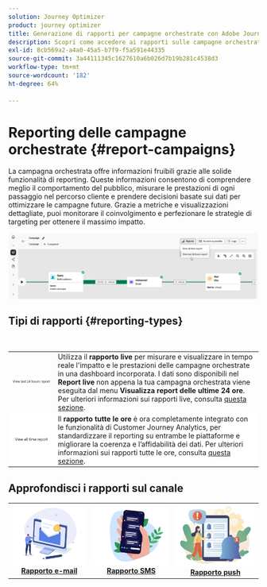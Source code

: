 ```yaml
---
solution: Journey Optimizer
product: journey optimizer
title: Generazione di rapporti per campagne orchestrate con Adobe Journey Optimizer
description: Scopri come accedere ai rapporti sulle campagne orchestrate con Adobe Journey Optimizer
exl-id: 8cb569a2-a4a0-45a5-b7f9-f5a591e44335
source-git-commit: 3a44111345c1627610a6b026d7b19b281c4538d3
workflow-type: tm+mt
source-wordcount: '182'
ht-degree: 64%

---
```



# Reporting delle campagne orchestrate {#report-campaigns}

La campagna orchestrata offre informazioni fruibili grazie alle solide funzionalità di reporting. Queste informazioni consentono di comprendere meglio il comportamento del pubblico, misurare le prestazioni di ogni passaggio nel percorso cliente e prendere decisioni basate sui dati per ottimizzare le campagne future. Grazie a metriche e visualizzazioni dettagliate, puoi monitorare il coinvolgimento e perfezionare le strategie di targeting per ottenere il massimo impatto.

![](assets/report-orchestrated.png)

## Tipi di rapporti {#reporting-types}

<table style="table-layout:auto; width: 100%; border-collapse: collapse;">
  <tbody>
    <tr>
      <td><a href="../reports/live-report.md"><img alt="Rapporto live" src="assets/last-24hours.png"></a></td>
      <td>
        Utilizza il <b>rapporto live</b> per misurare e visualizzare in tempo reale l'impatto e le prestazioni delle campagne orchestrate in una dashboard incorporata. I dati sono disponibili nel <b>Report live</b> non appena la tua campagna orchestrata viene eseguita dal menu <b>Visualizza report delle ultime 24 ore</b>. Per ulteriori informazioni sui rapporti live, consulta <a href="../reports/live-report.md">questa sezione</a>.
      </td>
        </br>
    </tr>
    <tr style="background-color: #FFFFFF;">
      <td><a href="../reports/report-gs-cja.md"><img alt="Rapporto tutte le ore" src="assets/all-time-report.png"></a></td>
      <td>
        Il <b>rapporto tutte le ore</b> è ora completamente integrato con le funzionalità di Customer Journey Analytics, per standardizzare il reporting su entrambe le piattaforme e migliorare la coerenza e l’affidabilità dei dati. Per ulteriori informazioni sui rapporti tutte le ore, consulta <a href="../reports/report-gs-cja.md">questa sezione</a>.
      </td>
    </tr>
  </tbody>
</table>

## Approfondisci i rapporti sul canale

<table style="table-layout:fixed"><tr style="border: 0; text-align: center;" >
<td><a href="../reports/campaign-global-report-cja-email.md"><img alt="e-mail" src="../channels/assets/do-not-localize/email.png"></a><br/><a href="../reports/campaign-global-report-cja-email.md"><strong>Rapporto e-mail</strong></a></td>
<td><a href="../reports/campaign-global-report-cja-sms.md"><img alt="SMS" src="../channels/assets/do-not-localize/sms.png"></a><br/><a href="../reports/campaign-global-report-cja-sms.md"><strong>Rapporto SMS</strong></a></td>
<td><a href="../reports/campaign-global-report-cja-push.md"><img alt="push" src="../channels/assets/do-not-localize/push.png"></a><a href="../reports/campaign-global-report-cja-push.md"><strong>Rapporto push</strong></a></td>
</tr></table>

